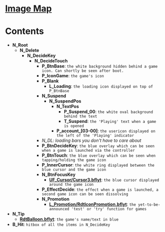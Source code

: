 # [Image Map](RdtBtnIconGame.bflyt_map.html)
# Contents
- **N_Root**
    - **N_Delete**
        - **N_DecideKey**
            - **N_DecideTouch**
                - **P_BtnBase**: `the white background hidden behind a game icon. Can shortly be seen after boot.`
                - **P_IconGame**: `the game's icon`
                - **P_Blank**
                    - **L_Loading**: `the loading icon displayed on top of P_BtnBase`
                - **N_Suspend**
                    - **N_SuspendPos**
                        - **N_TextPos**
                            - **P_Suspend_00**: `the white oval background behind the text`
                            - **T_Suspend**: `the 'Playing' text when a game is opened`
                        - **P_account_[03-00]**: `the usericon displayed on the left of the 'Playing' indicator`
                - _N_DL: loading bars you don't have to care about_
                - **P_BtnDecideKey**: `the blue overlay which can be seen when a game is launched via the controller`
                - **P_BtnTouch**: `the blue overlay which can be seen when tapping/holding the game icon`
                - **P_InnerCursor**: `the white ring displayed between the blue cursor and the game icon`
                - **N_BtnFocusKey**
                    - **[UF_Cursor/Cursor3.bflyt](ResidentMenu-Cursor3.bflyt)**: `the blue cursor displayed around the game icon`
                - **P_EffectDecide**: `the effect when a game is launched, a second game icon can be seen dissolving` 
                - **N_Promotion**
                    - **[L_Promotion/RdtIconPromotion.bflyt](ResidentMenu-RdtIconPromotion.bflyt)**: `the yet-to-be-announced 'test' or 'try' function for games`
- **N_Tip**
    - **[RdtBalloon.bflyt](ResidentMenu-RdtBalloon.bflyt)**: `the game's name/text in blue`
- **B_Hit**: `hitbox of all the items in N_DecideKey`
